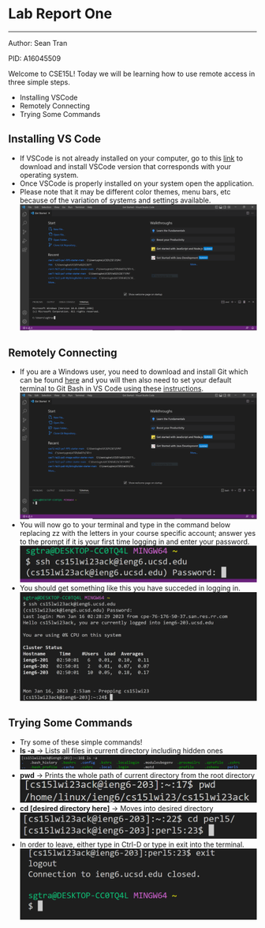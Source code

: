 # Lab Report One
---
Author: Sean Tran 

PID: A16045509

Welcome to CSE15L!
Today we will be learning how to use remote access in three simple steps.
* Installing VSCode 
* Remotely Connecting
* Trying Some Commands

## Installing VS Code
* If VSCode is not already installed on your computer, go to this [link](https://code.visualstudio.com/)	to download and install VSCode version that corresponds with your operating system.
* Once VSCode is properly installed on your system open the application.
* Please note that it may be different color themes, menu bars, etc because of the variation of systems and settings available.
![Image](vs.PNG)	

## Remotely Connecting
* If you are a Windows user, you need to download and install Git which can be found [here](https://gitforwindows.org/) and you will then also need to set your default terminal to Git Bash in VS Code using these [instructions](https://stackoverflow.com/a/50527994).
 ![Image](vsBash.PNG)	
* You will now go to your terminal and type in the command below replacing zz with the letters in your course specific account; answer yes to the prompt if it is your first time logging in and enter your password.
![Image](bash.PNG)	
* You should get something like this you have succeded in logging in.
![Image](logIn.PNG)	

## Trying Some Commands
* Try some of these simple commands! 
* **ls -a** -> Lists all files in current directory including hidden ones
 ![Image](lsCommand.PNG)
* **pwd** -> Prints the whole path of current directory from the root directory
 ![Image](pwd.PNG)
* **cd [desired directory here]** -> Moves into desired directory 
 ![Image](cd.PNG)	
* In order to leave, either type in Ctrl-D or type in exit into the terminal.
  ![Image](exit.PNG)	


